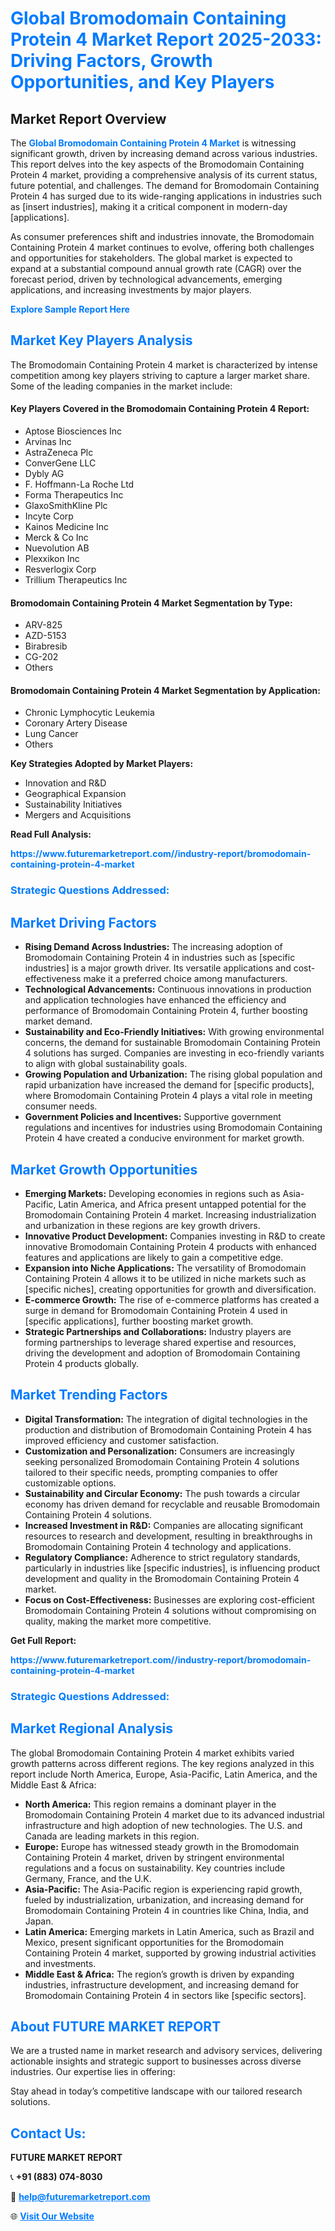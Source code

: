 <h1 style="color: #007BFF;">Global Bromodomain Containing Protein 4 Market Report 2025-2033: Driving Factors, Growth Opportunities, and Key Players</h1>

<section id="overview">
<h2>Market Report Overview</h2>
<p>The <a href="https://www.futuremarketreport.com//industry-report/bromodomain-containing-protein-4-market" style="color: #007BFF; text-decoration: none;"><strong>Global Bromodomain Containing Protein 4 Market</strong></a> is witnessing significant growth, driven by increasing demand across various industries. This report delves into the key aspects of the Bromodomain Containing Protein 4 market, providing a comprehensive analysis of its current status, future potential, and challenges. The demand for Bromodomain Containing Protein 4 has surged due to its wide-ranging applications in industries such as [insert industries], making it a critical component in modern-day [applications].</p>
<p>As consumer preferences shift and industries innovate, the Bromodomain Containing Protein 4 market continues to evolve, offering both challenges and opportunities for stakeholders. The global market is expected to expand at a substantial compound annual growth rate (CAGR) over the forecast period, driven by technological advancements, emerging applications, and increasing investments by major players.</p>
</section>

<section id="overview">
<p><a href="https://www.futuremarketreport.com//request-sample/reportId=54659" style="color: #007BFF; text-decoration: none;"><strong>Explore Sample Report Here</strong></a></p>
</section>

<section id="key-players">
<h2 style="color: #007BFF;">Market Key Players Analysis</h2>
<p>The Bromodomain Containing Protein 4 market is characterized by intense competition among key players striving to capture a larger market share. Some of the leading companies in the market include:</p>
<h4>Key Players Covered in the Bromodomain Containing Protein 4 Report:</h4>
<ul><li>Aptose Biosciences Inc</li><li>Arvinas Inc</li><li>AstraZeneca Plc</li><li>ConverGene LLC</li><li>Dybly AG</li><li>F. Hoffmann-La Roche Ltd</li><li>Forma Therapeutics Inc</li><li>GlaxoSmithKline Plc</li><li>Incyte Corp</li><li>Kainos Medicine Inc</li><li>Merck &amp; Co Inc</li><li>Nuevolution AB</li><li>Plexxikon Inc</li><li>Resverlogix Corp</li><li>Trillium Therapeutics Inc</li></ul>
<h4>Bromodomain Containing Protein 4 Market Segmentation by Type:</h4>
<ul><li>ARV-825</li><li>AZD-5153</li><li>Birabresib</li><li>CG-202</li><li>Others</li></ul>

<h4>Bromodomain Containing Protein 4 Market Segmentation by Application:</h4>
<ul><li>Chronic Lymphocytic Leukemia</li><li>Coronary Artery Disease</li><li>Lung Cancer</li><li>Others</li></ul>
<p><strong>Key Strategies Adopted by Market Players:</strong></p>
<ul>
<li>Innovation and R&D</li>
<li>Geographical Expansion</li>
<li>Sustainability Initiatives</li>
<li>Mergers and Acquisitions</li>
</ul>
</section>

<section>
<p><strong>Read Full Analysis: </strong></p><a href="https://www.futuremarketreport.com//industry-report/bromodomain-containing-protein-4-market" style="color: #007BFF; text-decoration: none;"><strong>https://www.futuremarketreport.com//industry-report/bromodomain-containing-protein-4-market</strong></a>
<h3 style="color: #007BFF;">Strategic Questions Addressed:</h3>
</section>

<section id="driving-factors">
<h2 style="color: #007BFF;">Market Driving Factors</h2>
<ul>
<li><strong>Rising Demand Across Industries:</strong> The increasing adoption of Bromodomain Containing Protein 4 in industries such as [specific industries] is a major growth driver. Its versatile applications and cost-effectiveness make it a preferred choice among manufacturers.</li>
<li><strong>Technological Advancements:</strong> Continuous innovations in production and application technologies have enhanced the efficiency and performance of Bromodomain Containing Protein 4, further boosting market demand.</li>
<li><strong>Sustainability and Eco-Friendly Initiatives:</strong> With growing environmental concerns, the demand for sustainable Bromodomain Containing Protein 4 solutions has surged. Companies are investing in eco-friendly variants to align with global sustainability goals.</li>
<li><strong>Growing Population and Urbanization:</strong> The rising global population and rapid urbanization have increased the demand for [specific products], where Bromodomain Containing Protein 4 plays a vital role in meeting consumer needs.</li>
<li><strong>Government Policies and Incentives:</strong> Supportive government regulations and incentives for industries using Bromodomain Containing Protein 4 have created a conducive environment for market growth.</li>
</ul>
</section>

<section id="growth-opportunities">
<h2 style="color: #007BFF;">Market Growth Opportunities</h2>
<ul>
<li><strong>Emerging Markets:</strong> Developing economies in regions such as Asia-Pacific, Latin America, and Africa present untapped potential for the Bromodomain Containing Protein 4 market. Increasing industrialization and urbanization in these regions are key growth drivers.</li>
<li><strong>Innovative Product Development:</strong> Companies investing in R&D to create innovative Bromodomain Containing Protein 4 products with enhanced features and applications are likely to gain a competitive edge.</li>
<li><strong>Expansion into Niche Applications:</strong> The versatility of Bromodomain Containing Protein 4 allows it to be utilized in niche markets such as [specific niches], creating opportunities for growth and diversification.</li>
<li><strong>E-commerce Growth:</strong> The rise of e-commerce platforms has created a surge in demand for Bromodomain Containing Protein 4 used in [specific applications], further boosting market growth.</li>
<li><strong>Strategic Partnerships and Collaborations:</strong> Industry players are forming partnerships to leverage shared expertise and resources, driving the development and adoption of Bromodomain Containing Protein 4 products globally.</li>
</ul>
</section>

<section id="trending-factors">
<h2 style="color: #007BFF;">Market Trending Factors</h2>
<ul>
<li><strong>Digital Transformation:</strong> The integration of digital technologies in the production and distribution of Bromodomain Containing Protein 4 has improved efficiency and customer satisfaction.</li>
<li><strong>Customization and Personalization:</strong> Consumers are increasingly seeking personalized Bromodomain Containing Protein 4 solutions tailored to their specific needs, prompting companies to offer customizable options.</li>
<li><strong>Sustainability and Circular Economy:</strong> The push towards a circular economy has driven demand for recyclable and reusable Bromodomain Containing Protein 4 solutions.</li>
<li><strong>Increased Investment in R&D:</strong> Companies are allocating significant resources to research and development, resulting in breakthroughs in Bromodomain Containing Protein 4 technology and applications.</li>
<li><strong>Regulatory Compliance:</strong> Adherence to strict regulatory standards, particularly in industries like [specific industries], is influencing product development and quality in the Bromodomain Containing Protein 4 market.</li>
<li><strong>Focus on Cost-Effectiveness:</strong> Businesses are exploring cost-efficient Bromodomain Containing Protein 4 solutions without compromising on quality, making the market more competitive.</li>
</ul>
</section>

<section>
<p><strong>Get Full Report: </strong></p><a href="https://www.futuremarketreport.com//industry-report/bromodomain-containing-protein-4-market" style="color: #007BFF; text-decoration: none;"><strong>https://www.futuremarketreport.com//industry-report/bromodomain-containing-protein-4-market</strong></a>
<h3 style="color: #007BFF;">Strategic Questions Addressed:</h3>
</section>


<section id="regional-analysis">
<h2 style="color: #007BFF;">Market Regional Analysis</h2>
<p>The global Bromodomain Containing Protein 4 market exhibits varied growth patterns across different regions. The key regions analyzed in this report include North America, Europe, Asia-Pacific, Latin America, and the Middle East & Africa:</p>
<ul>
<li><strong>North America:</strong> This region remains a dominant player in the Bromodomain Containing Protein 4 market due to its advanced industrial infrastructure and high adoption of new technologies. The U.S. and Canada are leading markets in this region.</li>
<li><strong>Europe:</strong> Europe has witnessed steady growth in the Bromodomain Containing Protein 4 market, driven by stringent environmental regulations and a focus on sustainability. Key countries include Germany, France, and the U.K.</li>
<li><strong>Asia-Pacific:</strong> The Asia-Pacific region is experiencing rapid growth, fueled by industrialization, urbanization, and increasing demand for Bromodomain Containing Protein 4 in countries like China, India, and Japan.</li>
<li><strong>Latin America:</strong> Emerging markets in Latin America, such as Brazil and Mexico, present significant opportunities for the Bromodomain Containing Protein 4 market, supported by growing industrial activities and investments.</li>
<li><strong>Middle East & Africa:</strong> The region’s growth is driven by expanding industries, infrastructure development, and increasing demand for Bromodomain Containing Protein 4 in sectors like [specific sectors].</li>
</ul>
</section>

<footer>
<h2 style="color: #007BFF;">About FUTURE MARKET REPORT</h2>
<p>We are a trusted name in market research and advisory services, delivering actionable insights and strategic support to businesses across diverse industries. Our expertise lies in offering:</p>

<p>Stay ahead in today’s competitive landscape with our tailored research solutions.</p>

<h2 style="color: #007BFF;">Contact Us:</h2>
<p><strong>FUTURE MARKET REPORT</strong></p>
<p>📞 <strong>+91 (883) 074-8030</strong></p>
<p>📧 <strong><a href="mailto:help@futuremarketreport.com" style="color: #007BFF;">help@futuremarketreport.com</a></strong></p>
<p>🌐 <strong><a href="https://www.futuremarketreport.com/" style="color: #007BFF;">Visit Our Website</a></strong></p>
</footer>